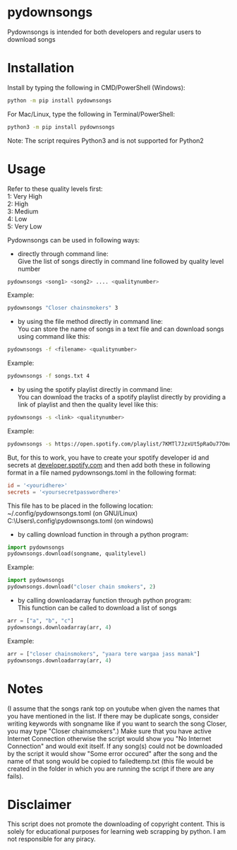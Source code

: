 # pydownsongs
Pydownsongs is intended for both developers and regular users to download songs
# Installation
Install by typing the following in CMD/PowerShell (Windows):  
```bash
python -m pip install pydownsongs
```  
For Mac/Linux, type the following in Terminal/PowerShell:    
```bash
python3 -m pip install pydownsongs
```   
Note: The script requires Python3 and is not supported for Python2
# Usage
Refer to these quality levels first:  
1: Very High  
2: High  
3: Medium  
4: Low   
5: Very Low   
  
Pydownsongs can be used in following ways:  
- directly through command line:  
Give the list of songs directly in command line followed by quality level number    
```bash
pydownsongs <song1> <song2> .... <qualitynumber>
```
Example:   
```bash  
pydownsongs "Closer chainsmokers" 3
```   
- by using the file method directly in command line:   
You can store the name of songs in a text file and can download songs using command like this:   
```bash
pydownsongs -f <filename> <qualitynumber>
```   
Example:   
```bash
pydownsongs -f songs.txt 4
```   
- by using the spotify playlist directly in command line:  
You can download the tracks of a spotify playlist directly by providing a link of playlist and then the quality level like this:  
```bash  
pydownsongs -s <link> <qualitynumber>
```  
Example:   
```bash
pydownsongs -s https://open.spotify.com/playlist/7KMTl7JzxUt5pRaOu77Omu?si=722aaaa6a18d41e0 4
```
But, for this to work, you have to create your spotify developer id and secrets at [developer.spotify.com](https://developer.spotify.com) and then add both these in following format in a file named pydownsongs.toml in the following format:   
```toml
id = '<youridhere>'
secrets = '<yoursecretpasswordhere>'
```   
This file has to be placed in the following location: ~/.config/pydownsongs.toml (on GNU/Linux)  
C:\Users\\<yourusername>\.config\pydownsongs.toml (on windows)   
- by calling download function in through a python program:   
```python
import pydownsongs
pydownsongs.download(songname, qualitylevel)
```   
Example:   
```python
import pydownsongs
pydownsongs.download("closer chain smokers", 2)
```  
- by calling downloadarray function through python program:   
This function can be called to download a list of songs   
```python
arr = ["a", "b", "c"]
pydownsongs.downloadarray(arr, 4)
```   
Example:   
```python
arr = ["closer chainsmokers", "yaara tere wargaa jass manak"]
pydownsongs.downloadarray(arr, 4)
```   

# Notes
(I assume that the songs rank top on youtube when given the names that you have mentioned in the list. If there may be duplicate songs, consider writing keywords with songname like if you want to search the song Closer, you may type "Closer chainsmokers".)
Make sure that you have active Internet Connection otherwise the script would show you "No Internet Connection" and would exit itself. If any song(s) could not be downloaded by the script it would show "Some error occured" after the song and the name of that song would be copied to failedtemp.txt (this file would be created in the folder in which you are running the script if there are any fails).

# Disclaimer
This script does not promote the downloading of copyright content. This is solely for educational purposes for learning web scrapping by python. I am not responsible for any piracy.